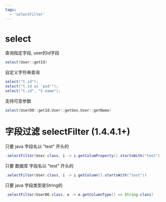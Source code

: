 ```yaml
---
tags:
  - 'selectFilter'
---
```


# select

查询指定字段, user的id字段

```java
select(User::getId)
```

自定义字符串查询

```java
select("t.id");
select("t.id as 'pid'");
select("t.id", "t.name");
```

支持可变参数

```java
select(UserDO::getId,User::getSex,User::getName)
```

# 字段过滤 selectFilter (1.4.4.1+)

只要 java 字段名以 "test" 开头的

```java
.selectFilter(User.class, i -> i.getColumProperty().startsWith("test"))
```

只要 数据库 字段名以 "test" 开头的

```java
.selectFilter(User.class, i -> i.getColumn().startsWith("test"))
```

只要 java 字段类型是String的

```java
.selectFilter(UserDO.class, e -> e.getColumnType() == String.class)
```
